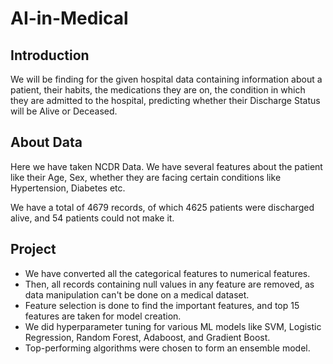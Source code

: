 # AI-in-Medical

## Introduction

We will be finding for the given hospital data containing information about a patient, their habits, the medications they are on, the condition in which they are admitted to the hospital, predicting whether their Discharge Status will be Alive or Deceased.

## About Data

Here we have taken NCDR Data. We have several features about the patient like their Age, Sex, whether they are facing certain conditions like Hypertension, Diabetes etc. 

We have a total of 4679 records, of which 4625 patients were discharged alive, and 54 patients could not make it.

## Project

- We have converted all the categorical features to numerical features.
- Then, all records containing null values in any feature are removed, as data manipulation can't be done on a medical dataset.
- Feature selection is done to find the important features, and top 15 features are taken for model creation.
- We did hyperparameter tuning for various ML models like SVM, Logistic Regression, Random Forest, Adaboost, and Gradient Boost.
- Top-performing algorithms were chosen to form an ensemble model. 
